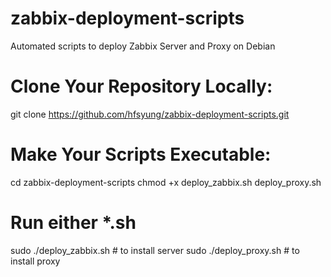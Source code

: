 # zabbix-deployment-scripts
Automated scripts to deploy Zabbix Server and Proxy on Debian

# Clone Your Repository Locally:
git clone https://github.com/hfsyung/zabbix-deployment-scripts.git

# Make Your Scripts Executable:
cd zabbix-deployment-scripts
chmod +x deploy_zabbix.sh deploy_proxy.sh

# Run either *.sh
sudo ./deploy_zabbix.sh # to install server
sudo ./deploy_proxy.sh # to install proxy
